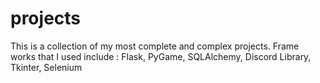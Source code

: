# projects

This is a collection of my most complete and complex projects. Frame works that I used include : Flask, PyGame, SQLAlchemy, Discord Library, Tkinter, Selenium
